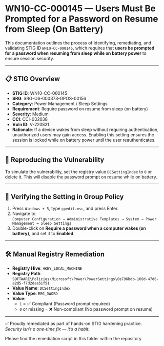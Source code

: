 # WN10-CC-000145 — Users Must Be Prompted for a Password on Resume from Sleep (On Battery)

This documentation outlines the process of identifying, remediating, and validating STIG ID `WN10-CC-000145`, which requires that **users be prompted for a password when resuming from sleep while on battery power** to ensure session security.

---

## 📋 STIG Overview

- **STIG ID**: WN10-CC-000145  
- **SRG**: SRG-OS-000373-GPOS-00156  
- **Category**: Power Management / Sleep Settings  
- **Requirement**: Require password on resume from sleep (on battery)  
- **Severity**: Medium  
- **CCI**: CCI-002038  
- **Vuln ID**: V-220821  
- **Rationale**: If a device wakes from sleep without requiring authentication, unauthorized users may gain access. Enabling this setting ensures the session is locked while on battery power until the user reauthenticates.

---

## 🔁 Reproducing the Vulnerability

To simulate the vulnerability, set the registry value `DCSettingIndex` to `0` or delete it. This will disable the password prompt on resume while on battery.

---

## 🧾 Verifying the Setting in Group Policy

1. Press `Windows + R`, type `gpedit.msc`, and press Enter.  
2. Navigate to:  
   `Computer Configuration → Administrative Templates → System → Power Management → Sleep Settings`  
3. Double-click on **Require a password when a computer wakes (on battery)**, and set it to **Enabled**.

---

## 🛠️ Manual Registry Remediation

- **Registry Hive**: `HKEY_LOCAL_MACHINE`  
- **Registry Path**: `SOFTWARE\Policies\Microsoft\Power\PowerSettings\0e796bdb-100d-47d6-a2d5-f7d2daa51f51`  
- **Value Name**: `DCSettingIndex`  
- **Value Type**: `REG_DWORD`  
- **Value**:
  - `1` = ✅ Compliant (Password prompt required)
  - `0` or missing = ❌ Non-compliant (No password prompt on resume)

---

✅ Proudly remediated as part of hands-on STIG hardening practice.  
_Security isn’t a one-time fix — it’s a habit._

Please find the remediation script in this folder within the repository.

